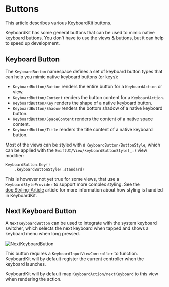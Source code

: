 # Buttons

This article describes various KeyboardKit buttons.

KeyboardKit has some general buttons that can be used to mimic native keyboard buttons. You don't have to use the views & buttons, but it can help to speed up development.



## Keyboard Button

The ``KeyboardButton`` namespace defines a set of keyboard button types that can help you mimic native keyboard buttons (or keys):

- ``KeyboardButton/Button`` renders the entire button for a ``KeyboardAction`` or view.
- ``KeyboardButton/Content`` renders the button content for a ``KeyboardAction``.
- ``KeyboardButton/Key`` renders the shape of a native keyboard button.
- ``KeyboardButton/Shadow`` renders the bottom shadow of a native keyboard button.
- ``KeyboardButton/SpaceContent`` renders the content of a native space content.
- ``KeyboardButton/Title`` renders the title content of a native keyboard button.

Most of the views can be styled with a ``KeyboardButton/ButtonStyle``, which can be applied with the ``SwiftUI/View/keyboardButtonStyle(_:)`` view modifier:

```swift
KeyboardButton.Key()
    .keyboardButtonStyle(.standard)
```

This is however not yet true for some views, that use a ``KeyboardStyleProvider`` to support more complex styling. See the <doc:Styling-Article> article for more information about how styling is handled in KeyboardKit.


## Next Keyboard Button

A ``NextKeyboardButton`` can be used to integrate with the system keyboard switcher, which selects the next keyboard when tapped and shows a keyboard menu when long pressed.

![NextKeyboardButton](nextkeyboardbutton-250.jpg)

This button requires a ``KeyboardInputViewController`` to function. KeyboardKit will by default register the current controller when the keyboard launches.

KeyboardKit will by default map ``KeyboardAction/nextKeyboard`` to this view when rendering the action.
